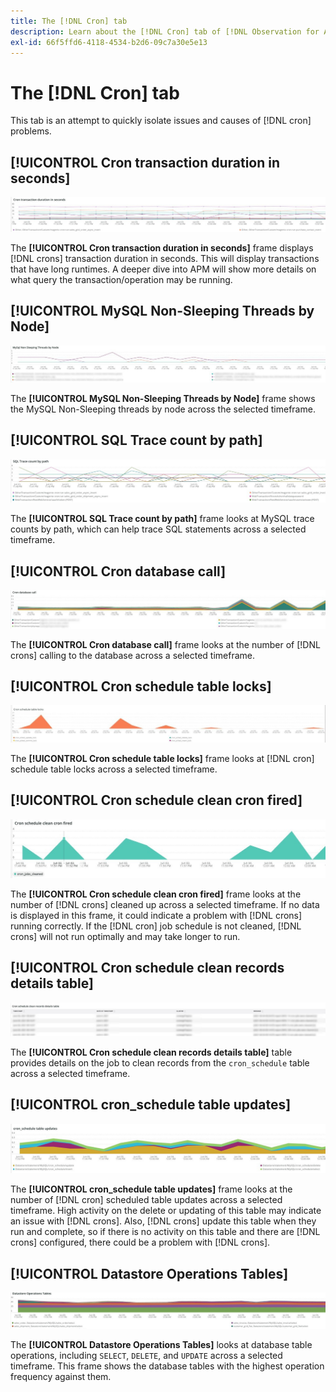 ```yaml
---
title: The [!DNL Cron] tab
description: Learn about the [!DNL Cron] tab of [!DNL Observation for Adobe Commerce].
exl-id: 66f5ffd6-4118-4534-b2d6-09c7a30e5e13
---
```

# The [!DNL Cron] tab

This tab is an attempt to quickly isolate issues and causes of [!DNL cron] problems.

## [!UICONTROL Cron transaction duration in seconds]

![Cron transaction duration in seconds](../../assets/tools/observation-for-adobe-commerce/cron-tab-1.jpg)

The **[!UICONTROL Cron transaction duration in seconds]** frame displays [!DNL crons] transaction duration in seconds. This will display transactions that have long runtimes. A deeper dive into APM will show more details on what query the transaction/operation may be running.

## [!UICONTROL MySQL Non-Sleeping Threads by Node]

![MySQL Non Sleeping Threads by Node](../../assets/tools/observation-for-adobe-commerce/cron-tab-2.jpg)

The **[!UICONTROL MySQL Non-Sleeping Threads by Node]** frame shows the MySQL Non-Sleeping threads by node across the selected timeframe.

## [!UICONTROL SQL Trace count by path]

![SQL Trace count by path](../../assets/tools/observation-for-adobe-commerce/cron-tab-3.jpg)

The **[!UICONTROL SQL Trace count by path]** frame looks at MySQL trace counts by path, which can help trace SQL statements across a selected timeframe.

## [!UICONTROL Cron database call]

![Cron database call](../../assets/tools/observation-for-adobe-commerce/cron-tab-4.jpg)

The **[!UICONTROL Cron database call]** frame looks at the number of [!DNL crons] calling to the database across a selected timeframe.

## [!UICONTROL Cron schedule table locks]

![Cron schedule table locks](../../assets/tools/observation-for-adobe-commerce/cron-tab-5.jpg)

The **[!UICONTROL Cron schedule table locks]** frame looks at [!DNL cron] schedule table locks across a selected timeframe.

## [!UICONTROL Cron schedule clean cron fired]

![Cron schedule table locks](../../assets/tools/observation-for-adobe-commerce/cron-tab-6.jpg)

The **[!UICONTROL Cron schedule clean cron fired]** frame looks at the number of [!DNL crons] cleaned up across a selected timeframe. If no data is displayed in this frame, it could indicate a problem with [!DNL crons] running correctly. If the [!DNL cron] job schedule is not cleaned, [!DNL crons] will not run optimally and may take longer to run.

## [!UICONTROL Cron schedule clean records details table]

![Cron schedule clean records details table](../../assets/tools/observation-for-adobe-commerce/cron-tab-7.jpg)

The **[!UICONTROL Cron schedule clean records details table]** table provides details on the job to clean records from the `cron_schedule` table across a selected timeframe.

## [!UICONTROL cron_schedule table updates]

![cron_schedule table updates](../../assets/tools/observation-for-adobe-commerce/cron-tab-8.jpg)

The **[!UICONTROL cron_schedule table updates]** frame looks at the number of [!DNL cron] scheduled table updates across a selected timeframe. High activity on the delete or updating of this table may indicate an issue with [!DNL crons]. Also, [!DNL crons] update this table when they run and complete, so if there is no activity on this table and there are [!DNL crons] configured, there could be a problem with [!DNL crons].

## [!UICONTROL Datastore Operations Tables]

![Datastore Operations Tables](../../assets/tools/observation-for-adobe-commerce/cron-tab-9.jpg)

The **[!UICONTROL Datastore Operations Tables]** looks at database table operations, including `SELECT`, `DELETE`, and `UPDATE` across a selected timeframe. This frame shows the database tables with the highest operation frequency against them.
